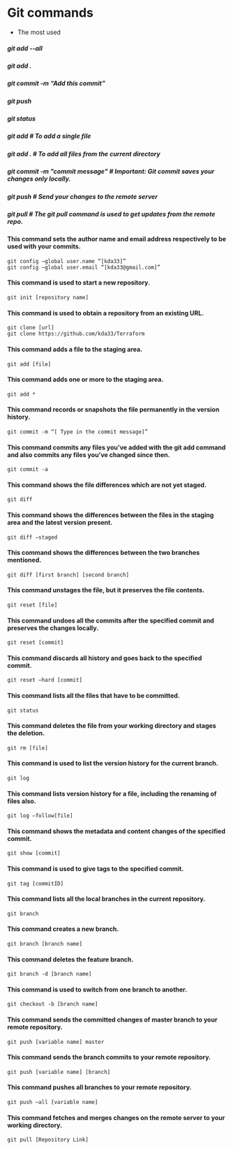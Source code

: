 # Git commands
* The most used

##### git add --all
##### git add .
##### git commit -m “Add this commit”
##### git push
##### git status

##### git add <file>                  # To add a single file
##### git add .                       # To add all files from the current directory
##### git commit -m "commit message"  # Important: Git commit saves your changes only locally.
##### git push <remote> <branch-name> # Send your changes to the remote server
##### git pull <remote>               # The git pull command is used to get updates from the remote repo.


#### This command sets the author name and email address respectively to be used with your commits.
~~~~~~~~~~~~~~~~~~~~~~~~~~~~~~
git config –global user.name “[kda33]”
git config –global user.email “[kda33@gmail.com]”
~~~~~~~~~~~~~~~~~~~~~~~~~~~~~~
#### This command is used to start a new repository.
~~~~~~~~~~~~~~~~~~~~~~~~~~~~~~
git init [repository name]
~~~~~~~~~~~~~~~~~~~~~~~~~~~~~~
#### This command is used to obtain a repository from an existing URL.
~~~~~~~~~~~~~~~~~~~~~~~~~~~~~~
git clone [url]
git clone https://github.com/kda33/Terraform
~~~~~~~~~~~~~~~~~~~~~~~~~~~~~~
#### This command adds a file to the staging area.
~~~~~~~~~~~~~~~~~~~~~~~~~~~~~~
git add [file]
~~~~~~~~~~~~~~~~~~~~~~~~~~~~~~
#### This command adds one or more to the staging area.
~~~~~~~~~~~~~~~~~~~~~~~~~~~~~~
git add *
~~~~~~~~~~~~~~~~~~~~~~~~~~~~~~
#### This command records or snapshots the file permanently in the version history.
~~~~~~~~~~~~~~~~~~~~~~~~~~~~~~
git commit -m “[ Type in the commit message]”
~~~~~~~~~~~~~~~~~~~~~~~~~~~~~~
#### This command commits any files you’ve added with the git add command and also commits any files you’ve changed since then.
~~~~~~~~~~~~~~~~~~~~~~~~~~~~~~
git commit -a
~~~~~~~~~~~~~~~~~~~~~~~~~~~~~~
#### This command shows the file differences which are not yet staged.
~~~~~~~~~~~~~~~~~~~~~~~~~~~~~~
git diff
~~~~~~~~~~~~~~~~~~~~~~~~~~~~~~
#### This command shows the differences between the files in the staging area and the latest version present.
~~~~~~~~~~~~~~~~~~~~~~~~~~~~~~
git diff –staged
~~~~~~~~~~~~~~~~~~~~~~~~~~~~~~
#### This command shows the differences between the two branches mentioned.
~~~~~~~~~~~~~~~~~~~~~~~~~~~~~~
git diff [first branch] [second branch]
~~~~~~~~~~~~~~~~~~~~~~~~~~~~~~
#### This command unstages the file, but it preserves the file contents.
~~~~~~~~~~~~~~~~~~~~~~~~~~~~~~
git reset [file]
~~~~~~~~~~~~~~~~~~~~~~~~~~~~~~
#### This command undoes all the commits after the specified commit and preserves the changes locally.
~~~~~~~~~~~~~~~~~~~~~~~~~~~~~~
git reset [commit]
~~~~~~~~~~~~~~~~~~~~~~~~~~~~~~
#### This command discards all history and goes back to the specified commit.
~~~~~~~~~~~~~~~~~~~~~~~~~~~~~~
git reset –hard [commit]
~~~~~~~~~~~~~~~~~~~~~~~~~~~~~~
#### This command lists all the files that have to be committed.
~~~~~~~~~~~~~~~~~~~~~~~~~~~~~~
git status
~~~~~~~~~~~~~~~~~~~~~~~~~~~~~~
#### This command deletes the file from your working directory and stages the deletion.
~~~~~~~~~~~~~~~~~~~~~~~~~~~~~~
git rm [file]
~~~~~~~~~~~~~~~~~~~~~~~~~~~~~~
#### This command is used to list the version history for the current branch.
~~~~~~~~~~~~~~~~~~~~~~~~~~~~~~
git log
~~~~~~~~~~~~~~~~~~~~~~~~~~~~~~
#### This command lists version history for a file, including the renaming of files also.
~~~~~~~~~~~~~~~~~~~~~~~~~~~~~~
git log –follow[file]
~~~~~~~~~~~~~~~~~~~~~~~~~~~~~~
#### This command shows the metadata and content changes of the specified commit.
~~~~~~~~~~~~~~~~~~~~~~~~~~~~~~
git show [commit]
~~~~~~~~~~~~~~~~~~~~~~~~~~~~~~
#### This command is used to give tags to the specified commit.
~~~~~~~~~~~~~~~~~~~~~~~~~~~~~~
git tag [commitID]
~~~~~~~~~~~~~~~~~~~~~~~~~~~~~~
#### This command lists all the local branches in the current repository.
~~~~~~~~~~~~~~~~~~~~~~~~~~~~~~
git branch
~~~~~~~~~~~~~~~~~~~~~~~~~~~~~~
#### This command creates a new branch.
~~~~~~~~~~~~~~~~~~~~~~~~~~~~~~
git branch [branch name]
~~~~~~~~~~~~~~~~~~~~~~~~~~~~~~
#### This command deletes the feature branch.
~~~~~~~~~~~~~~~~~~~~~~~~~~~~~~
git branch -d [branch name]
~~~~~~~~~~~~~~~~~~~~~~~~~~~~~~
#### This command is used to switch from one branch to another.
~~~~~~~~~~~~~~~~~~~~~~~~~~~~~~
git checkout -b [branch name]
~~~~~~~~~~~~~~~~~~~~~~~~~~~~~~
#### This command sends the committed changes of master branch to your remote repository.
~~~~~~~~~~~~~~~~~~~~~~~~~~~~~~
git push [variable name] master
~~~~~~~~~~~~~~~~~~~~~~~~~~~~~~
#### This command sends the branch commits to your remote repository.
~~~~~~~~~~~~~~~~~~~~~~~~~~~~~~
git push [variable name] [branch]
~~~~~~~~~~~~~~~~~~~~~~~~~~~~~~
#### This command pushes all branches to your remote repository.
~~~~~~~~~~~~~~~~~~~~~~~~~~~~~~
git push –all [variable name]
~~~~~~~~~~~~~~~~~~~~~~~~~~~~~~
#### This command fetches and merges changes on the remote server to your working directory.
~~~~~~~~~~~~~~~~~~~~~~~~~~~~~~
git pull [Repository Link]
